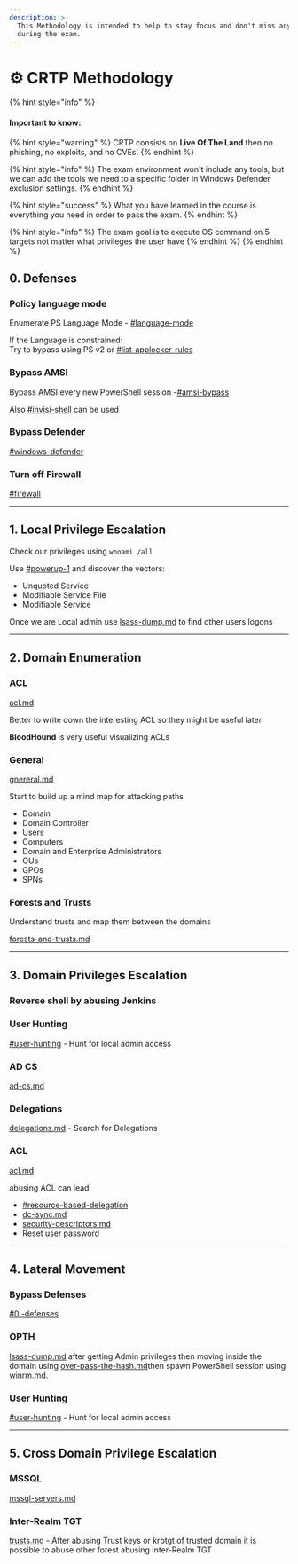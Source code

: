 ```yaml
---
description: >-
  This Methodology is intended to help to stay focus and don't miss anything
  during the exam.
---
```


# ⚙️ CRTP Methodology

{% hint style="info" %}
#### **Important to know:**

{% hint style="warning" %}
CRTP consists on **Live Of The Land** then no phishing, no exploits, and no CVEs.
{% endhint %}

{% hint style="info" %}
The exam environment won't include any tools, but we can add the tools we need to a specific folder in Windows Defender exclusion settings.
{% endhint %}

{% hint style="success" %}
What you have learned in the course is everything you need in order to pass the exam.
{% endhint %}

{% hint style="info" %}
The exam goal is to execute OS command on 5 targets not matter what privileges the user have
{% endhint %}
{% endhint %}

## 0. Defenses

### Policy language mode

Enumerate PS Language Mode - [#language-mode](basic-enumeration/protection.md#language-mode "mention")

If the Language is constrained:\
Try to bypass using PS v2 or [#list-applocker-rules](basic-enumeration/protection.md#list-applocker-rules "mention")

### Bypass AMSI

Bypass AMSI every new PowerShell session -[#amsi-bypass](misc/bypass-defenses.md#amsi-bypass "mention")

Also [#invisi-shell](misc/bypass-defenses.md#invisi-shell "mention") can be used

### Bypass Defender

[#windows-defender](misc/bypass-defenses.md#windows-defender "mention")

### Turn off Firewall

[#firewall](misc/bypass-defenses.md#firewall "mention")

***

## 1. Local Privilege Escalation

Check our privileges using `whoami /all`

Use [#powerup-1](privilege-escalation/local-privilege-escalation.md#powerup-1 "mention") and discover the vectors:

* Unquoted Service
* Modifiable Service File
* Modifiable Service

Once we are Local admin use [lsass-dump.md](lateral-movement/lsass-dump.md "mention") to find other users logons

***

## 2. Domain Enumeration

### ACL

[acl.md](ad-enumeration/acl.md "mention")

Better to write down the interesting ACL so they might be useful later

**BloodHound** is very useful visualizing ACLs

### General

[gnereral.md](ad-enumeration/gnereral.md "mention")

Start to build up a mind map for attacking paths

* Domain
* Domain Controller
* Users
* Computers
* Domain and Enterprise Administrators
* OUs
* GPOs
* SPNs

### Forests and Trusts

Understand trusts and map them between the domains

[forests-and-trusts.md](ad-enumeration/forests-and-trusts.md "mention")

***

## 3. Domain Privileges Escalation

### Reverse shell by abusing Jenkins

### User Hunting

[#user-hunting](ad-enumeration/gnereral.md#user-hunting "mention") - Hunt for local admin access

### AD CS

[ad-cs.md](privilege-escalation/cross-domain-privilege-escalation/ad-cs.md "mention")

### Delegations

[delegations.md](privilege-escalation/domain-privilege-escalation/delegations.md "mention") - Search for Delegations

### ACL

[acl.md](persistence/acl.md "mention")

abusing ACL can lead

* [#resource-based-delegation](privilege-escalation/domain-privilege-escalation/delegations.md#resource-based-delegation "mention")
* [dc-sync.md](lateral-movement/dc-sync.md "mention")
* [security-descriptors.md](persistence/security-descriptors.md "mention")
* Reset user password

***

## 4. Lateral Movement

### Bypass Defenses

[#0.-defenses](crtp-methodology.md#0.-defenses "mention")

### OPTH

[lsass-dump.md](lateral-movement/lsass-dump.md "mention") after getting Admin privileges then moving inside the domain using [over-pass-the-hash.md](lateral-movement/over-pass-the-hash.md "mention")then spawn PowerShell session using [winrm.md](lateral-movement/winrm.md "mention").

### User Hunting

[#user-hunting](ad-enumeration/gnereral.md#user-hunting "mention") - Hunt for local admin access

***

## 5. Cross Domain Privilege Escalation

### MSSQL

[mssql-servers.md](privilege-escalation/cross-domain-privilege-escalation/mssql-servers.md "mention")

### Inter-Realm TGT

[trusts.md](privilege-escalation/cross-domain-privilege-escalation/trusts.md "mention") - After abusing Trust keys or krbtgt of trusted domain it is possible to abuse other forest abusing Inter-Realm TGT
